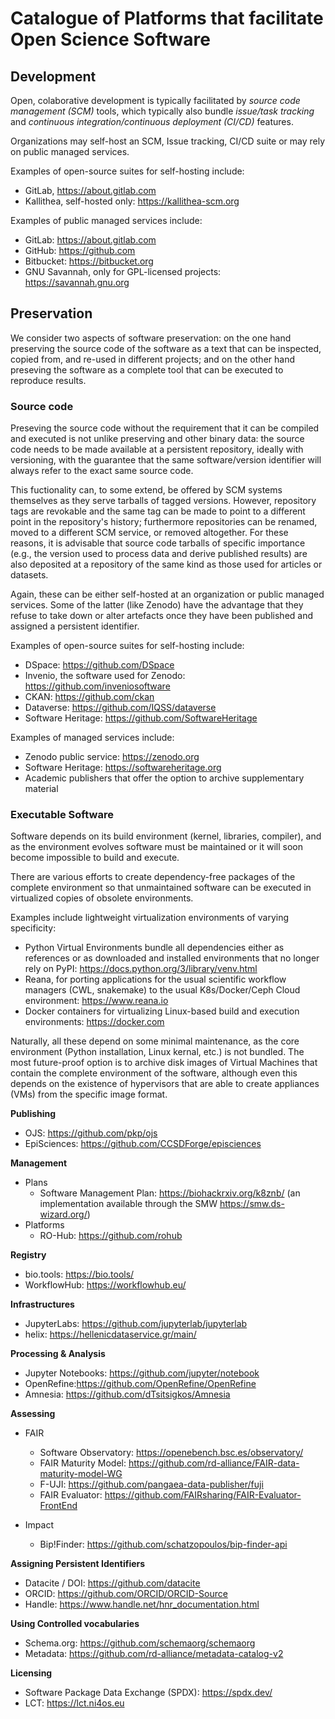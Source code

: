# Catalogue of Platforms that facilitate Open Science Software

## Development

Open, colaborative development is typically facilitated by
_source code management (SCM)_ tools, which typically also
bundle _issue/task tracking_ and
_continuous integration/continuous deployment (CI/CD)_
features.

Organizations may self-host an SCM, Issue tracking, CI/CD suite
or may rely on public managed services.

Examples of open-source suites for self-hosting include:
- GitLab, https://about.gitlab.com
- Kallithea, self-hosted only: https://kallithea-scm.org

Examples of public managed services include:
- GitLab: https://about.gitlab.com
- GitHub: https://github.com
- Bitbucket: https://bitbucket.org
- GNU Savannah, only for GPL-licensed projects:
  https://savannah.gnu.org


## Preservation

We consider two aspects of software preservation: on the one hand
preserving the source code of the software as a text that can be
inspected, copied from, and re-used in different projects;
and on the other hand preseving the software as a complete tool
that can be executed to reproduce results.

### Source code

Preseving the source code without the requirement that it can be
compiled and executed is not unlike preserving and other binary data:
the source code needs to be made available at a persistent repository,
ideally with versioning, with the guarantee that the same
software/version identifier will always refer to the exact same source
code.

This fuctionality can, to some extend, be offered by SCM systems
themselves as they serve tarballs of tagged versions. However,
repository tags are revokable and the same tag can be made to point to
a different point in the repository's history; furthermore
repositories can be renamed, moved to a different SCM service, or
removed altogether. For these reasons, it is advisable that source
code tarballs of specific importance (e.g., the version used to
process data and derive published results) are also deposited at a
repository of the same kind as those used for articles or datasets.

Again, these can be either self-hosted at an organization or public
managed services. Some of the latter (like Zenodo) have the advantage
that they refuse to take down or alter artefacts once they have been
published and assigned a persistent identifier.

Examples of open-source suites for self-hosting include:
- DSpace: https://github.com/DSpace  
- Invenio, the software used for Zenodo:
  https://github.com/inveniosoftware
- CKAN: https://github.com/ckan
- Dataverse: https://github.com/IQSS/dataverse 
- Software Heritage: https://github.com/SoftwareHeritage 

Examples of managed services include:
- Zenodo public service: https://zenodo.org
- Software Heritage: https://softwareheritage.org
- Academic publishers that offer the option to archive
  supplementary material


### Executable Software

Software depends on its build environment (kernel, libraries,
compiler), and as the environment evolves software must be maintained
or it will soon become impossible to build and execute.

There are various efforts to create dependency-free packages of the
complete environment so that unmaintained software can be executed in
virtualized copies of obsolete environments.

Examples include lightweight virtualization environments of varying
specificity:
- Python Virtual Environments bundle all dependencies either as
  references or as downloaded and installed environments that
  no longer rely on PyPI:
  https://docs.python.org/3/library/venv.html
- Reana, for porting applications for the usual scientific workflow
  managers (CWL, snakemake) to the usual K8s/Docker/Ceph Cloud
  environment: https://www.reana.io
- Docker containers for virtualizing Linux-based build and execution
  environments: https://docker.com

Naturally, all these depend on some minimal maintenance, as the core
environment (Python installation, Linux kernal, etc.) is not bundled.
The most future-proof option is to archive disk images of
Virtual Machines that contain the complete environment of the
software, although even this depends on the existence of hypervisors
that are able to create appliances (VMs) from the specific image
format.
  


**Publishing**  
- OJS: https://github.com/pkp/ojs
- EpiSciences: https://github.com/CCSDForge/episciences  

**Management**
- Plans
  - Software Management Plan: https://biohackrxiv.org/k8znb/ (an implementation available through the SMW https://smw.ds-wizard.org/)
- Platforms
  - RO-Hub: https://github.com/rohub 

**Registry**
- bio.tools: https://bio.tools/
- WorkflowHub: https://workflowhub.eu/

**Infrastructures**
- JupyterLabs: https://github.com/jupyterlab/jupyterlab
- helix: https://hellenicdataservice.gr/main/


**Processing & Analysis**  
- Jupyter Notebooks: https://github.com/jupyter/notebook 
- OpenRefine:https://github.com/OpenRefine/OpenRefine 
- Amnesia: https://github.com/dTsitsigkos/Amnesia 

**Assessing**  
- FAIR
  - Software Observatory: https://openebench.bsc.es/observatory/
  - FAIR Maturity Model: https://github.com/rd-alliance/FAIR-data-maturity-model-WG 
  - F-UJI: https://github.com/pangaea-data-publisher/fuji 
  - FAIR Evaluator: https://github.com/FAIRsharing/FAIR-Evaluator-FrontEnd 

- Impact
  - Bip!Finder: https://github.com/schatzopoulos/bip-finder-api 

**Assigning Persistent Identifiers**  
- Datacite / DOI: https://github.com/datacite 
- ORCID: https://github.com/ORCID/ORCID-Source 
- Handle: https://www.handle.net/hnr_documentation.html 

**Using Controlled vocabularies**  
- Schema.org: https://github.com/schemaorg/schemaorg 
- Metadata: https://github.com/rd-alliance/metadata-catalog-v2 

**Licensing**  
- Software Package Data Exchange (SPDX): https://spdx.dev/
- LCT: https://lct.ni4os.eu 
